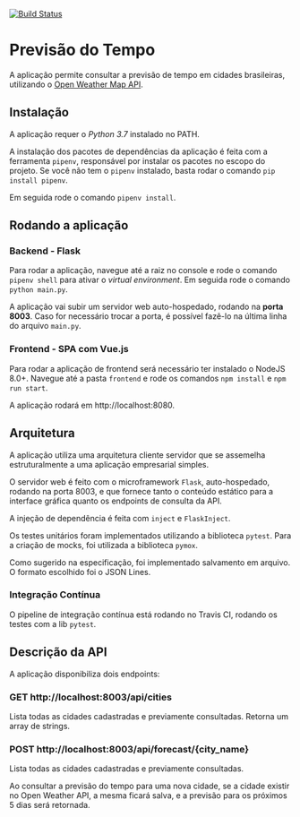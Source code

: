 [![Build Status](https://travis-ci.org/DyegoMaas/weather-forecast.svg?branch=master)](https://travis-ci.org/DyegoMaas/weather-forecast)

# Previsão do Tempo

A aplicação permite consultar a previsão de tempo em cidades brasileiras, utilizando o [Open Weather Map API](https://openweathermap.org/api).

## Instalação

A aplicação requer o *Python 3.7* instalado no PATH.

A instalação dos pacotes de dependências da aplicação é feita com a ferramenta `pipenv`, responsável por instalar os pacotes no escopo do projeto. Se você não tem o `pipenv` instalado, basta rodar o comando `pip install pipenv`.

Em seguida rode o comando `pipenv install`.

## Rodando a aplicação

### Backend - Flask

Para rodar a aplicação, navegue até a raiz no console e rode o comando `pipenv shell` para ativar o *virtual environment*. Em seguida rode o comando `python main.py`.

A aplicação vai subir um servidor web auto-hospedado, rodando na **porta 8003**. Caso for necessário trocar a porta, é possível fazê-lo na última linha do arquivo `main.py`.

### Frontend - SPA com Vue.js

Para rodar a aplicação de frontend será necessário ter instalado o NodeJS 8.0+. Navegue até a pasta `frontend` e rode os comandos `npm install` e `npm run start`.

A aplicação rodará em http://localhost:8080.

## Arquitetura

A aplicação utiliza uma arquitetura cliente servidor que se assemelha estruturalmente a uma aplicação empresarial simples.

O servidor web é feito com o microframework `Flask`, auto-hospedado, rodando na porta 8003, e que fornece tanto o conteúdo estático para a interface gráfica quanto os endpoints de consulta da API.

A injeção de dependência é feita com `inject` e `FlaskInject`.

Os testes unitários foram implementados utilizando a biblioteca `pytest`. Para a criação de mocks, foi utilizada a biblioteca `pymox`.

Como sugerido na especificação, foi implementado salvamento em arquivo. O formato escolhido foi o JSON Lines.

### Integração Contínua

O pipeline de integração contínua está rodando no Travis CI, rodando os testes com a lib `pytest`.

## Descrição da API

A aplicação disponibiliza dois endpoints:

### GET http://localhost:8003/api/cities

Lista todas as cidades cadastradas e previamente consultadas. Retorna um array de strings.

### POST http://localhost:8003/api/forecast/{city_name}

Lista todas as cidades cadastradas e previamente consultadas.

Ao consultar a previsão do tempo para uma nova cidade, se a cidade existir no Open Weather API, a mesma ficará salva, e a previsão para os próximos 5 dias será retornada.

